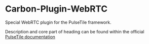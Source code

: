 # Carbon-Plugin-WebRTC
Special WebRTC plugin for the PulseTile framework.

Description and core part of heading can be found within the official [PulseTile documentation](http://docs.pulsetile.com/WebRTC.html)
